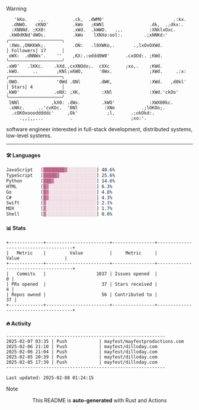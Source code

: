> [!WARNING]
> ```>     .'.                         .lxx;                            ..    
>    'kKo.    .,.          .ck,  .dWM0'                          .:kx.   
>   .dNWO.   cKNO'         .kWo   ;KWNl                 .dk,  .;dkx:.    
>   :XNNNd. ;KX0:          .xWd.  .kWWO.   .,.          :XNklxOxc.       
>  .kW0dKNd'dWOc.          .kWo    lXNXo:ool:.        .;xNNKd:'          ╭────────────────────╮
>  :XWo.,ONKKWk;.          .ON:   .l0XWKo,.       .,lxOxOXWd.            │ Followers│ 17      │
>  oWX:  .dNNWx'.    ''    ,KX:.:oddd0W0'      .cxOOd:. ;KWd.            ╰────────────────────╯
> .xW0'   .lKKc.    .kXd.,cxXNOdo;.  cXXc      ;xo,.    ;KWd.            
> .kWO.     ..       ;KNl;xKWO,      '0Wx.              ;XWd.     .:x:   ╭────────────────────╮
> .OWO.              '0Wd .ONl       .dWK,              :XWd.   ,d0kl'   │ Stars│ 4           │
> .kW0'             .oNX: ;XK,        :XNl              :XWd.'ckOo'      ╰────────────────────╯
>  lNNl            ,kX0: .dWx.        .kWO'             :XWX00kc.        
>  .xNKc.     ..'cxKOc.  '0Nl          :XNo          .;lOKOo;.           
>   .cOKOxooodddddc'     ,Ok'           ;l,      .;okOkd:.               
>      .,,;,,...          .                      ;xo:'.                  
> ```
> <p>software engineer interested in full-stack development, distributed systems, low-level systems.</p>

---

#### 🛠️ Languages
```css
JavaScript   [████████▓░░░░░░░░░░░] 40.6%
TypeScript   [█████▓░░░░░░░░░░░░░░] 25.6%
Python       [███▓░░░░░░░░░░░░░░░░] 14.6%
HTML         [█▓░░░░░░░░░░░░░░░░░░] 6.3%
Go           [█▓░░░░░░░░░░░░░░░░░░] 4.8%
C#           [█▓░░░░░░░░░░░░░░░░░░] 4.3%
Swift        [▓░░░░░░░░░░░░░░░░░░░] 2.1%
MDX          [▓░░░░░░░░░░░░░░░░░░░] 1.7%
Shell        [▓░░░░░░░░░░░░░░░░░░░] 0.0%
```

#### 📊 Stats
```
+-------------+------------------------+----------------+--------------------------------------+
|   Metric    |         Value          |     Metric     |                Value                 |
+-------------+------------------------+----------------+--------------------------------------+
|   Commits   |                   1037 | Issues opened  |                                    0 |
| PRs opened  |                     37 | Stars received |                                    4 |
| Repos owned |                     56 | Contributed to |                                   37 |
+-------------+------------------------+----------------+--------------------------------------+
```

#### 🔥 Activity
```
------------------------------------------------------------
2025-02-07 03:35 | Push            | mayfest/mayfestproductions.com
2025-02-06 21:10 | Push            | mayfest/dilloday.com
2025-02-06 21:04 | Push            | mayfest/dilloday.com
2025-02-05 20:39 | Push            | mayfest/dilloday.com
2025-02-05 17:39 | Push            | mayfest/dilloday.com
------------------------------------------------------------

Last updated: 2025-02-08 01:24:15
```

> [!NOTE]
> <p align="center">This README is <b>auto-generated</b> with Rust and Actions</p>